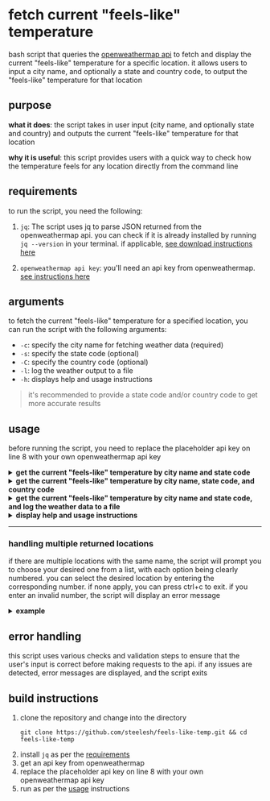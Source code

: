 # fetch current "feels-like" temperature
bash script that queries the [openweathermap api](https://openweathermap.org/) to fetch and display the current "feels-like" temperature for a specific location. it allows users to input a city name, and optionally a state and country code, to output the "feels-like" temperature for that location

## purpose
**what it does**: the script takes in user input (city name, and optionally state and country) and outputs the current "feels-like" temperature for that location

**why it is useful**: this script provides users with a quick way to check how the temperature feels for any location directly from the command line

## requirements
to run the script, you need the following:

1. `jq`: The script uses jq to parse JSON returned from the openweathermap api. you can check if it is already installed by running `jq --version` in your terminal.
if applicable, [see download instructions here](https://jqlang.github.io/jq/download/)

4. `openweathermap api key`: you'll need an api key from openweathermap. [see instructions here](https://openweathermap.org/appid)

## arguments
to fetch the current "feels-like" temperature for a specified location, you can run the script with the following arguments:

- `-c`: specify the city name for fetching weather data (required)
- `-s`: specify the state code (optional)
- `-C`: specify the country code (optional)
- `-l`: log the weather output to a file
- `-h`: displays help and usage instructions

> it's recommended to provide a state code and/or country code to get more accurate results

## usage
before running the script, you need to replace the placeholder api key on line 8 with your own openweathermap api key

<details>
<summary><b>get the current "feels-like" temperature by city name and state code</b></summary>
<br />
    
**input**

`./feels_like_temp.sh -c "cincinnati" -s "oh"`

**output**

```bash
location found: Cincinnati, Ohio, US (lat: 39.1014537, lon: -84.5124602)

output: it feels like 70°F in Cincinnati, Ohio, US
```
</details>

<details>
<summary><b>get the current "feels-like" temperature by city name, state code, and country code</b></summary>
<br />
    
**input**

`./feels_like_temp.sh -c "cincinnati" -s "oh" -C "us"`

**output**

```bash
location found: Cincinnati, Ohio, US (lat: 39.1014537, lon: -84.5124602)

output: it feels like 70°F in Cincinnati, Ohio, US
```
</details>

<details>
<summary><b>get the current "feels-like" temperature by city name and state code, and log the weather data to a file</b></summary>
<br />
    
**input**

`./feels_like_temp.sh -c "cincinnati" -s "oh" -l weather.log`

**output**

```bash
location found: Cincinnati, Ohio, US (lat: 39.1014537, lon: -84.5124602)

output: it feels like 58.19°F in Cincinnati, Ohio, US
output written to weather.log
```
</details>

<details>
<summary><b>display help and usage instructions</b></summary>
<br />
    
**input**

`./feels_like_temp.sh -h`

**output**

```bash
usage: ./feels_like_temp.sh [-c city_name] [-s state_code] [-C country_code] [-l log_file] [-h]

options:
    -c   specify the city name (regex: only alphabetic characters and spaces)
    -s   specify the state code (optional, regex: 2 alphabetic characters)
    -C   specify the country code (optional, regex: 2 alphabetic characters, defaults to "us" if state code is provided)
    -l   log the output to a file
    -h   display this help message
```
</details>

<hr>

### handling multiple returned locations
if there are multiple locations with the same name, the script will prompt you to choose your desired one from a list, with each option being clearly numbered. you can select the desired location by entering the corresponding number. if none apply, you can press ctrl+c to exit. if you enter an invalid number, the script will display an error message

<details>
<summary><b>example</b></summary>
<br />
    
**input**

`./feels_like_temp.sh -c "springfield"`

**output**

```bash
multiple locations found for 'springfield':

none of these? press ctrl+c to exit

1. Springfield, Illinois, US (lat: 39.7990175, lon: -89.6439575)
2. Springfield, Massachusetts, US (lat: 42.1018764, lon: -72.5886727)
3. Springfield, Missouri, US (lat: 37.1968298, lon: -93.2946576)
4. Springfield, Ohio, US (lat: 39.9234046, lon: -83.810138)
5. Springfield, Oregon, US (lat: 44.0462362, lon: -123.0220289)

enter the number corresponding to the correct location: {chosen_number}

you selected location {chosen_number}: {location_info}

output: it feels like {location_temperature}°F in {location_info}
```
</details>


## error handling
this script uses various checks and validation steps to ensure that the user's input is correct before making requests to the api. if any issues are detected, error messages are displayed, and the script exits

## build instructions
1. clone the repository and change into the directory
    ```
    git clone https://github.com/steelesh/feels-like-temp.git && cd feels-like-temp
    ```
2. install `jq` as per the [requirements](#requirements)
3. get an api key from openweathermap
4. replace the placeholder api key on line 8 with your own openweathermap api key
5. run as per the [usage](#usage) instructions
